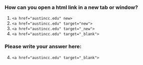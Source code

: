 ### How can you open a html link in a new tab or window?

1. `<a href="austincc.edu" new>`
2. `<a href="austincc.edu" target="new">`
3. `<a href="austincc.edu" target="_new">`
4. `<a href="austincc.edu" target="_blank">`

### Please write your answer here:
4. `<a href="austincc.edu" target="_blank">`
